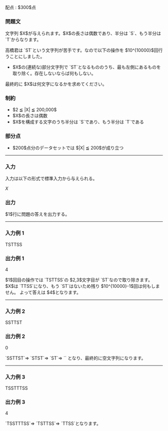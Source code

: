 
<div>

<span>

<span>

<p>
配点 : $300$点
</p>

<div>

<section>

### **問題文**

<p>
文字列 $X$が与えられます。$X$の長さは偶数であり、半分は `S`、もう半分は `T`からなります。
</p>

<p>
高橋君は `ST`という文字列が苦手です。なので以下の操作を $10^{10000}$回行うことにしました。
</p>

<ul>

<li>
$X$の(連続な)部分文字列で `ST`となるもののうち、最も左側にあるものを取り除く。存在しないならば何もしない。
</li>

</ul>

<p>
最終的に $X$は何文字になるかを求めてください。
</p>

</section>

</div>

<div>

<section>

### **制約**

<ul>

<li>
$2 ≦ |X| ≦ 200,000$
</li>

<li>
$X$の長さは偶数
</li>

<li>
$X$を構成する文字のうち半分は `S`であり、もう半分は `T`である
</li>

</ul>

</section>

</div>

<div>

<section>

### **部分点**

<ul>

<li>
$200$点分のデータセットでは $|X| ≦ 200$が成り立つ
</li>

</ul>

</section>

</div>

---

<div>

<div>

<section>

### **入力**

<p>
入力は以下の形式で標準入力から与えられる。
</p>

<div>

$X$
</div>

</section>

</div>

<div>

<section>

### **出力**

<p>
$1$行に問題の答えを出力する。
</p>

</section>

</div>

</div>

---

<div>

<section>

### **入力例 1**

<div>

TSTTSS

</div>

</section>

</div>

<div>

<section>

### **出力例 1**

<div>

4

</div>

<p>
$1$回目の操作では `TSTTSS`の $2,3$文字目が `ST`なので取り除きます。
$X$は `TTSS`になり、もう `ST`はないため残り $10^{10000}-1$回は何もしません。
よって答えは $4$となります。
</p>

</section>

</div>

---

<div>

<section>

### **入力例 2**

<div>

SSTTST

</div>

</section>

</div>

<div>

<section>

### **出力例 2**

<div>

0

</div>

<p>
`SSTTST`⇒ `STST`⇒ `ST`⇒ `` となり、最終的に空文字列になります。
</p>

</section>

</div>

---

<div>

<section>

### **入力例 3**

<div>

TSSTTTSS

</div>

</section>

</div>

<div>

<section>

### **出力例 3**

<div>

4

</div>

<p>
`TSSTTTSS`⇒ `TSTTSS`⇒ `TTSS`となります。
</p>

</section>

</div>

</span>

</span>

</div>
